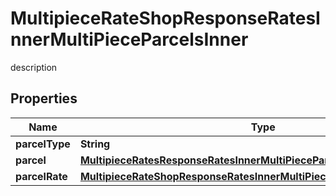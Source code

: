 

# MultipieceRateShopResponseRatesInnerMultiPieceParcelsInner

description

## Properties

| Name | Type | Description | Notes |
|------------ | ------------- | ------------- | -------------|
|**parcelType** | **String** | description |  [optional] |
|**parcel** | [**MultipieceRatesResponseRatesInnerMultiPieceParcelsInnerParcel**](MultipieceRatesResponseRatesInnerMultiPieceParcelsInnerParcel.md) |  |  [optional] |
|**parcelRate** | [**MultipieceRateShopResponseRatesInnerMultiPieceParcelsInnerParcelRate**](MultipieceRateShopResponseRatesInnerMultiPieceParcelsInnerParcelRate.md) |  |  [optional] |



